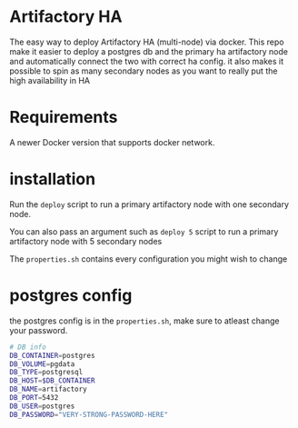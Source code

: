 # Artifactory HA

The easy way to deploy Artifactory HA (multi-node) via docker. This repo make it easier to deploy a postgres db and the primary ha artifactory node and automatically connect the two with correct ha config. it also makes it possible to spin as many secondary nodes as you want to really put the high availability in HA

# Requirements
A newer Docker version that supports docker network.

# installation
Run the ```deploy``` script to run a primary artifactory node with one secondary node.

You can also pass an argument such as ```deploy 5``` script to run a primary artifactory node with 5 secondary nodes

The ```properties.sh``` contains every configuration you might wish to change

# postgres config
the postgres config is in the ```properties.sh```, make sure to atleast change your password.

```bash
# DB info
DB_CONTAINER=postgres
DB_VOLUME=pgdata
DB_TYPE=postgresql
DB_HOST=$DB_CONTAINER
DB_NAME=artifactory
DB_PORT=5432
DB_USER=postgres
DB_PASSWORD="VERY-STRONG-PASSWORD-HERE"
```

